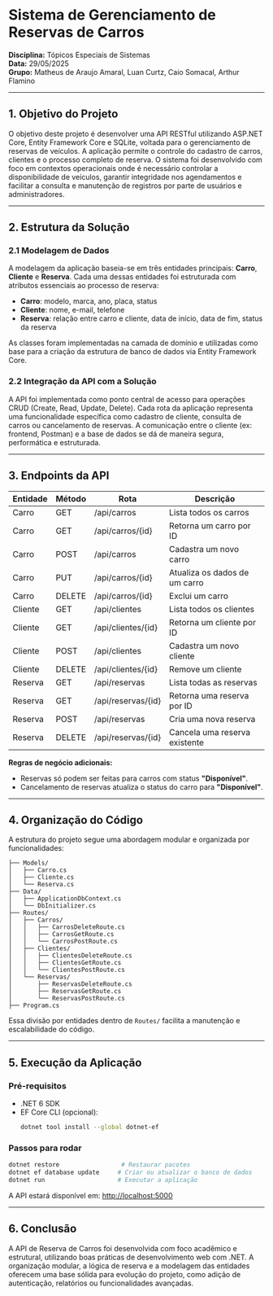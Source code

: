 # Sistema de Gerenciamento de Reservas de Carros

**Disciplina:** Tópicos Especiais de Sistemas  
**Data:** 29/05/2025  
**Grupo:** Matheus de Araujo Amaral, Luan Curtz, Caio Somacal, Arthur Flamino

---

## 1. Objetivo do Projeto

O objetivo deste projeto é desenvolver uma API RESTful utilizando ASP.NET Core, Entity Framework Core e SQLite, voltada para o gerenciamento de reservas de veículos. A aplicação permite o controle do cadastro de carros, clientes e o processo completo de reserva. O sistema foi desenvolvido com foco em contextos operacionais onde é necessário controlar a disponibilidade de veículos, garantir integridade nos agendamentos e facilitar a consulta e manutenção de registros por parte de usuários e administradores.

---

## 2. Estrutura da Solução

### 2.1 Modelagem de Dados

A modelagem da aplicação baseia-se em três entidades principais: **Carro**, **Cliente** e **Reserva**. Cada uma dessas entidades foi estruturada com atributos essenciais ao processo de reserva:

- **Carro**: modelo, marca, ano, placa, status  
- **Cliente**: nome, e-mail, telefone  
- **Reserva**: relação entre carro e cliente, data de início, data de fim, status da reserva

As classes foram implementadas na camada de domínio e utilizadas como base para a criação da estrutura de banco de dados via Entity Framework Core.

### 2.2 Integração da API com a Solução

A API foi implementada como ponto central de acesso para operações CRUD (Create, Read, Update, Delete). Cada rota da aplicação representa uma funcionalidade específica como cadastro de cliente, consulta de carros ou cancelamento de reservas. A comunicação entre o cliente (ex: frontend, Postman) e a base de dados se dá de maneira segura, performática e estruturada.

---

## 3. Endpoints da API

| Entidade | Método  | Rota                        | Descrição                            |
|----------|---------|-----------------------------|--------------------------------------|
| Carro    | GET     | /api/carros                 | Lista todos os carros                |
| Carro    | GET     | /api/carros/{id}            | Retorna um carro por ID              |
| Carro    | POST    | /api/carros                 | Cadastra um novo carro               |
| Carro    | PUT     | /api/carros/{id}            | Atualiza os dados de um carro        |
| Carro    | DELETE  | /api/carros/{id}            | Exclui um carro                      |
| Cliente  | GET     | /api/clientes               | Lista todos os clientes              |
| Cliente  | GET     | /api/clientes/{id}          | Retorna um cliente por ID            |
| Cliente  | POST    | /api/clientes               | Cadastra um novo cliente             |
| Cliente  | DELETE  | /api/clientes/{id}          | Remove um cliente                    |
| Reserva  | GET     | /api/reservas               | Lista todas as reservas              |
| Reserva  | GET     | /api/reservas/{id}          | Retorna uma reserva por ID           |
| Reserva  | POST    | /api/reservas               | Cria uma nova reserva                |
| Reserva  | DELETE  | /api/reservas/{id}          | Cancela uma reserva existente        |

**Regras de negócio adicionais:**

- Reservas só podem ser feitas para carros com status **"Disponível"**.  
- Cancelamento de reservas atualiza o status do carro para **"Disponível"**.

---

## 4. Organização do Código

A estrutura do projeto segue uma abordagem modular e organizada por funcionalidades:

```
├── Models/
│   ├── Carro.cs
│   ├── Cliente.cs
│   └── Reserva.cs
├── Data/
│   ├── ApplicationDbContext.cs
│   └── DbInitializer.cs
├── Routes/
│   ├── Carros/
│   │   ├── CarrosDeleteRoute.cs
│   │   ├── CarrosGetRoute.cs
│   │   └── CarrosPostRoute.cs
│   ├── Clientes/
│   │   ├── ClientesDeleteRoute.cs
│   │   ├── ClientesGetRoute.cs
│   │   └── ClientesPostRoute.cs
│   └── Reservas/
│       ├── ReservasDeleteRoute.cs
│       ├── ReservasGetRoute.cs
│       └── ReservasPostRoute.cs
├── Program.cs
```

Essa divisão por entidades dentro de `Routes/` facilita a manutenção e escalabilidade do código.

---

## 5. Execução da Aplicação

### Pré-requisitos

- .NET 6 SDK  
- EF Core CLI (opcional):  
  ```bash
  dotnet tool install --global dotnet-ef
  ```

### Passos para rodar

```bash
dotnet restore                 # Restaurar pacotes
dotnet ef database update     # Criar ou atualizar o banco de dados
dotnet run                    # Executar a aplicação
```

A API estará disponível em: [http://localhost:5000](http://localhost:5000)

---

## 6. Conclusão

A API de Reserva de Carros foi desenvolvida com foco acadêmico e estrutural, utilizando boas práticas de desenvolvimento web com .NET. A organização modular, a lógica de reserva e a modelagem das entidades oferecem uma base sólida para evolução do projeto, como adição de autenticação, relatórios ou funcionalidades avançadas.
